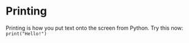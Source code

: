 # Printing
Printing is how you put text onto the screen from Python. Try this now:
`print("Hello!")`
